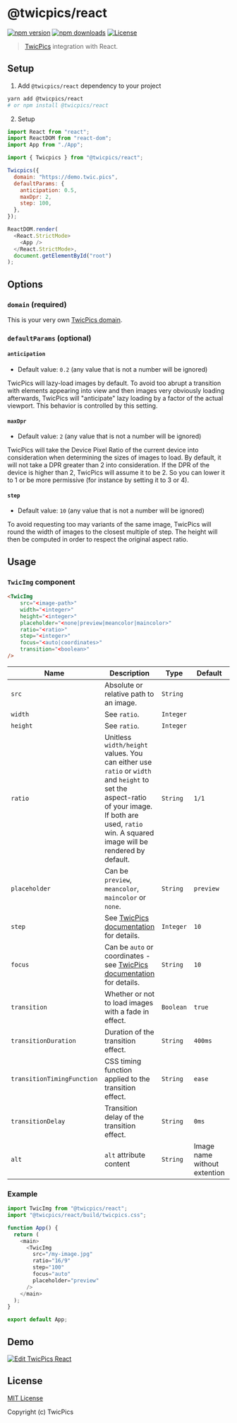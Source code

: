 # @twicpics/react

[![npm version][npm-version-src]][npm-version-href]
[![npm downloads][npm-downloads-src]][npm-downloads-href]
[![License][license-src]][license-href]

> [TwicPics](https://www.twicpics.com) integration with React.

## Setup

1.  Add `@twicpics/react` dependency to your project

```bash
yarn add @twicpics/react
# or npm install @twicpics/react
```

2.  Setup

```js
import React from "react";
import ReactDOM from "react-dom";
import App from "./App";

import { Twicpics } from "@twicpics/react";

Twicpics({
  domain: "https://demo.twic.pics",
  defaultParams: {
    anticipation: 0.5,
    maxDpr: 2,
    step: 100,
  },
});

ReactDOM.render(
  <React.StrictMode>
    <App />
  </React.StrictMode>,
  document.getElementById("root")
);
```

## Options

### `domain` (required)

This is your very own [TwicPics domain](https://www.twicpics.com/documentation/subdomain/). 

### `defaultParams` (optional)

#### `anticipation`

*   Default value: `0.2` (any value that is not a number will be ignored)

TwicPics will lazy-load images by default. To avoid too abrupt a transition with elements appearing into view and then images very obviously loading afterwards, TwicPics will "anticipate" lazy loading by a factor of the actual viewport. This behavior is controlled by this setting.

#### `maxDpr`

*   Default value: `2` (any value that is not a number will be ignored)

TwicPics will take the Device Pixel Ratio of the current device into consideration when determining the sizes of images to load. By default, it will not take a DPR greater than 2 into consideration. If the DPR of the device is higher than 2, TwicPics will assume it to be 2. So you can lower it to 1 or be more permissive (for instance by setting it to 3 or 4).

#### `step`

*   Default value: `10` (any value that is not a number will be ignored)

To avoid requesting too may variants of the same image, TwicPics will round the width of images to the closest multiple of step. The height will then be computed in order to respect the original aspect ratio.

## Usage

### `TwicImg` component

```html
<TwicImg 
	src="<image-path>"
	width="<integer>"
	height="<integer>"
	placeholder="<none|preview|meancolor|maincolor>"
	ratio="<ratio>"
	step="<integer>"
	focus="<auto|coordinates>"
	transition="<boolean>" 
/>
```

| Name | Description | Type | Default | Required |
|------|-------------|------|---------|----------|
| `src` | Absolute or relative path to an image. | `String` | | `true` |
| `width` | See `ratio`. | `Integer` | | `false` |
| `height` | See `ratio`. | `Integer` | | `false` |
| `ratio` | Unitless `width/height` values. You can either use `ratio` or `width` and `height` to set the aspect-ratio of your image. If both are used, `ratio` win. A squared image will be rendered by default. | `String` | `1/1` | `false` |
| `placeholder` | Can be `preview`, `meancolor`, `maincolor` or `none`. | `String` | `preview` | `false` |
| `step` | See [TwicPics documentation](https://www.twicpics.com/documentation/script-attributes-image/#data-twic-src-step) for details. | `Integer` | `10` | `false` |
| `focus` | Can be `auto` or coordinates - see [TwicPics documentation](https://www.twicpics.com/documentation/script-attributes-image/#data-twic-src-focus) for details. | `String` | `10` | `false` |
| `transition` | Whether or not to load images with a fade in effect. | `Boolean` | `true` | `false` |
| `transitionDuration` | Duration of the transition effect. | `String` | `400ms` | `false` |
| `transitionTimingFunction` | CSS timing function applied to the transition effect. | `String` | `ease` | `false` |
| `transitionDelay` | Transition delay of the transition effect. | `String` | `0ms` | `false` |
| `alt` | `alt` attribute content | `String` | Image name without extention | `false` |

### Example

```js
import TwicImg from "@twicpics/react";
import "@twicpics/react/build/twicpics.css";

function App() {
  return (
    <main>
      <TwicImg
        src="/my-image.jpg"
        ratio="16/9"
        step="100"
        focus="auto"
        placeholder="preview"
      />
    </main>
  );
}

export default App;
```

## Demo

[![Edit TwicPics React](https://codesandbox.io/static/img/play-codesandbox.svg)](https://codesandbox.io/s/twicpics-react-miyzz?fontsize=14&hidenavigation=1&theme=dark)

## License

[MIT License](./LICENSE)

Copyright (c) TwicPics

<!-- Badges -->
[npm-version-src]: https://img.shields.io/npm/v/@twicpics/react/latest.svg
[npm-version-href]: https://npmjs.com/package/@twicpics/react

[npm-downloads-src]: https://img.shields.io/npm/dt/@twicpics/react.svg
[npm-downloads-href]: https://npmjs.com/package/@twicpics/react

[license-src]: https://img.shields.io/npm/l/@twicpics/react.svg
[license-href]: https://npmjs.com/package/@twicpics/react
